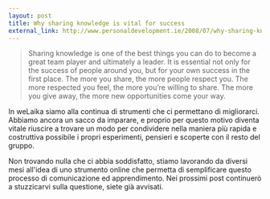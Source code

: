 ```yaml
---
layout: post
title: Why sharing knowledge is vital for success
external_link: http://www.personaldevelopment.ie/2008/07/why-sharing-knowledge-is-vital-for-success/
---
```


> Sharing knowledge is one of the best things you can do to become a great team player and ultimately a leader. It is essential not only for the success of people around you, but for your own success in the first place. The more you share, the more people respect you. The more respected you feel, the more you’re willing to share. The more you give away, the more new opportunities come your way.

In weLaika siamo alla continua di strumenti che ci permettano di migliorarci. Abbiamo ancora un sacco da imparare, e proprio per questo motivo diventa vitale riuscire a trovare un modo per condividere nella maniera più rapida e costruttiva possibile i propri esperimenti, pensieri e scoperte con il resto del gruppo.

Non trovando nulla che ci abbia soddisfatto, stiamo lavorando da diversi mesi all'idea di uno strumento online che permetta di semplificare questo processo di comunicazione ed apprendimento. Nei prossimi post continuerò a stuzzicarvi sulla questione, siete già avvisati.
